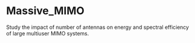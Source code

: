 # Massive_MIMO
Study the impact of number of antennas on energy and spectral efficiency of large multiuser MIMO systems.
